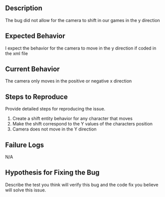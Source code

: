 ## Description

The bug did not allow for the camera to shift in our games in the y direction

## Expected Behavior

I expect the behavior for the camera to move in the y direction if coded in the xml file

## Current Behavior

The camera only moves in the positive or negative x direction

## Steps to Reproduce

Provide detailed steps for reproducing the issue.

 1. Create a shift entity behavior for any character that moves
 2. Make the shift correspond to the Y values of the characters position
 3. Camera does not move in the Y direction

## Failure Logs

N/A

## Hypothesis for Fixing the Bug

Describe the test you think will verify this bug and the code fix you believe will solve this issue.

